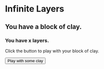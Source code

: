 # Infinite Layers
## You have a block of clay.
### You have x layers.
<p>Click the button to play with your block of clay.</p>

<!--change to a variable, that once you click once, changes the text (story stuff here too, maybe? change block of clay to varMat (material) so it's consistent.--->

<button id="double-button">
  Play with some clay
</button> <!-- can be changed --->

<script> 
 
  var button = document.getElementById("double-button");
  var onButtonClick = function() {
    document.getElementById("double-button").textContent += "Clicked";
  clickerButton.addEventListener("click", onButtonClick);
  }

  </script>
  
